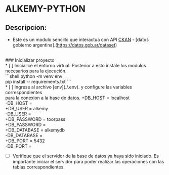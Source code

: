 # ALKEMY-PYTHON

## Descripcion:
* Este es un modulo sencillo que interactua con API [CKAN](http://docs.ckan.org/en/latest/api/) - [datos gobierno argentina].(https://datos.gob.ar/dataset)
<br>
### Inicializar proyecto<br>
* [ ] Inicialice el entorno virtual. Posterior a esto instale los modulos necesarios para la ejecución.
<br>
```shell
python -m venv env<br>
pip install -r requirements.txt
```
<br>
* [ ] Ingrese al archivo [env](./.env). y configure las variables correspondientes<br>para la conexion a la base de datos.
+DB_HOST = localhost<br>
-DB_HOST =<br>
+DB_USER = alkemy<br>
-DB_USER =<br> 
+DB_PASSWORD = toorpass<br>
+DB_PASSWORD = <br>
+DB_DATABASE = alkemydb<br>
-DB_DATABASE = <br>
+DB_PORT = 5432<br>
-DB_PORT = <br>

* [ ] Verifique que el servidor de la base de datos ya haya sido iniciado. Es importante iniciar el servidor para poder realizar las operaciones con las tablas correspondientes.







